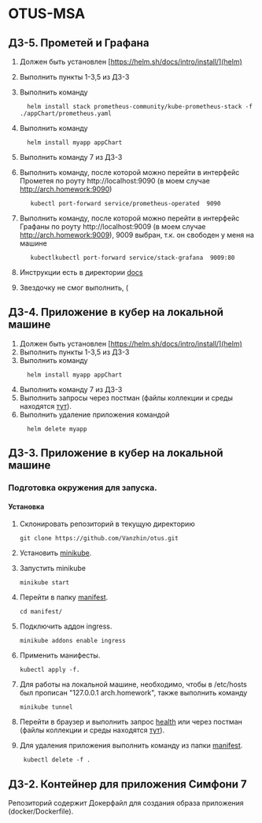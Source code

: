 # OTUS-MSA

## ДЗ-5. Прометей и Графана

1. Должен быть установлен [https://helm.sh/docs/intro/install/](helm)
2. Выполнить пункты 1-3,5 из ДЗ-3
3. Выполнить команду
   ```shell
     helm install stack prometheus-community/kube-prometheus-stack -f ./appChart/prometheus.yaml
   ``` 
4. Выполнить команду
   ```shell
     helm install myapp appChart
   ```
5. Выполнить команду 7 из ДЗ-3
6. Выполнить команду, после которой можно перейти в интерфейс Прометея по роуту http://localhost:9090 (в моем
   случае http://arch.homework:9090)
   ```shell
      kubectl port-forward service/prometheus-operated  9090
   ```
7. Выполнить команду, после которой можно перейти в интерфейс Графаны по роуту http://localhost:9009 (в моем
   случае http://arch.homework:9009), 9009 выбран, т.к. он свободен у меня на машине

   ```shell
      kubectlkubectl port-forward service/stack-grafana  9009:80
   ```
8. Инструкции есть в директории [docs](docs)
9. Звездочку не смог выполнить, (

## ДЗ-4. Приложение в кубер на локальной машине

1. Должен быть установлен [https://helm.sh/docs/intro/install/](helm)
2. Выполнить пункты 1-3,5 из ДЗ-3
3. Выполнить команду
   ```shell
     helm install myapp appChart
   ```
4. Выполнить команду 7 из ДЗ-3
5. Выполнить запросы через постман (файлы коллекции и
   среды
   находятся [тут](postman)).
6. Выполнить удаление приложения командой
   ```shell
     helm delete myapp
   ```

## ДЗ-3. Приложение в кубер на локальной машине

### Подготовка окружения для запуска.

#### Установка

1. Склонировать репозиторий в текущую директорию
    ```shell
    git clone https://github.com/Vanzhin/otus.git
    ```

2. Установить [minikube](https://kubernetes.io/ru/docs/tasks/tools/install-minikube/).

3. Запустить minikube
    ```shell
    minikube start
    ```
4. Перейти в папку [manifest](manifest).
   ```shell
   cd manifest/
   ```
5. Подключить аддон ingress.
   ```shell
   minikube addons enable ingress
   ```
6. Применить манифесты.
   ```shell
   kubectl apply -f.
   ```
7. Для работы на локальной машине, необходимо, чтобы в /etc/hosts был прописан "127.0.0.1 arch.homework", также
   выполнить команду
   ```shell
   minikube tunnel
   ```
8. Перейти в браузер и выполнить запрос [health](http://arch.homework/health/) или через постман (файлы коллекции и
   среды
   находятся [тут](postman)).
9. Для удаления приложения выполнить команду из папки [manifest](manifest).
   ```shell
    kubectl delete -f .
   ```

## ДЗ-2. Контейнер для приложения Симфони 7

Репозиторий содержит Докерфайл для создания образа приложения (docker/Dockerfile).

   